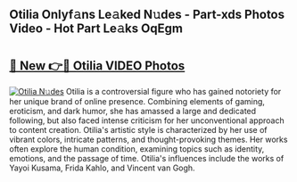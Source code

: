 ## Otilia Onlyf𝚊ns Le𝚊ked N𝚞des - Part-xds Photos Video - Hot Part Le𝚊ks OqEgm

# <h2><a href="http://ab74238.deff.icu/?id=Otilia">🔗 New 👉🔴 Otilia VIDEO Photos</a></h2>

[![Otilia N𝚞des](https://i.imgur.com/rIISA9y.gif)](http://ab74238.deff.icu/?id=Otilia)
Otilia is a controversial figure who has gained notoriety for her unique brand of online presence. Combining elements of gaming, eroticism, and dark humor, she has amassed a large and dedicated following, but also faced intense criticism for her unconventional approach to content creation. Otilia's artistic style is characterized by her use of vibrant colors, intricate patterns, and thought-provoking themes. Her works often explore the human condition, examining topics such as identity, emotions, and the passage of time. Otilia's influences include the works of Yayoi Kusama, Frida Kahlo, and Vincent van Gogh.
